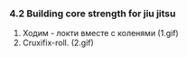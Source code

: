 ### 4.2 Building core strength for jiu jitsu

1. Ходим - локти вместе с коленями (1.gif)
2. Cruxifix-roll. (2.gif)
